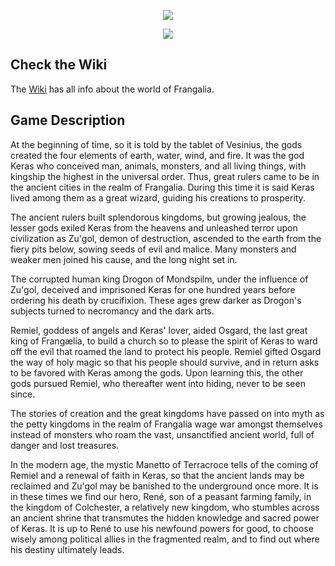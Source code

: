 <p align="center">
  <img src="https://document-export.canva.com/7Rrhs/DAEKVr7Rrhs/56/thumbnail/0njzRD3iczuInQbOR3c2sA-0001-11941973832.png" />
</p>

<p align="center">
  <a href="https://discord.gg/sMFvFsG">
    <img src="https://img.shields.io/badge/discord-join-7289DA.svg?logo=discord&longCache=true&style=flat" />
  </a>
</p>

## Check the Wiki

The [Wiki](https://github.com/Capitol-Games/Frangalia/wiki) has all info about the world of Frangalia.

## Game Description

At the beginning of time, so it is told by the tablet of Vesinius, the gods created the four elements of earth, water, wind, and fire. It was the god Keras who conceived man, animals, monsters, and all living things, with kingship the highest in the universal order. Thus, great rulers came to be in the ancient cities in the realm of Frangalia. During this time it is said Keras lived among them as a great wizard, guiding his creations to prosperity.

The ancient rulers built splendorous kingdoms, but growing jealous, the lesser gods exiled Keras from the heavens and unleashed terror upon civilization as Zu'gol, demon of destruction, ascended to the earth from the fiery pits below, sowing seeds of evil and malice. Many monsters and weaker men joined his cause, and the long night set in.

The corrupted human king Drogon of Mondspilm, under the influence of Zu'gol, deceived and imprisoned Keras for one hundred years before ordering his death by crucifixion. These ages grew darker as Drogon's subjects turned to necromancy and the dark arts.

Remiel, goddess of angels and Keras' lover, aided Osgard, the last great king of Frangælia, to build a church so to please the spirit of Keras to ward off the evil that roamed the land to protect his people. Remiel gifted Osgard the way of holy magic so that his people should survive, and in return asks to be favored with Keras among the gods. Upon learning this, the other gods pursued Remiel, who thereafter went into hiding, never to be seen since.

The stories of creation and the great kingdoms have passed on into myth as the petty kingdoms in the realm of Frangalia wage war amongst themselves instead of monsters who roam the vast, unsanctified ancient world, full of danger and lost treasures.

In the modern age, the mystic Manetto of Terracroce tells of the coming of Remiel and a renewal of faith in Keras, so that the ancient lands may be reclaimed and Zu'gol may be banished to the underground once more. It is in these times we find our hero, René, son of a peasant farming family, in the kingdom of Colchester, a relatively new kingdom, who stumbles across an ancient shrine that transmutes the hidden knowledge and sacred power of Keras. It is up to René to use his newfound powers for good, to choose wisely among political allies in the fragmented realm, and to find out where his destiny ultimately leads.
